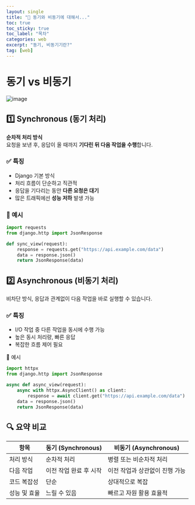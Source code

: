 ```yaml
---
layout: single
title: "📘 동기와 비동기에 대해서..."
toc: true
toc_sticky: true
toc_label: "목차"
categories: web
excerpt: "동기, 비동기기란?"
tag: [web]
---
```

# 동기 vs 비동기

![image](https://cdn.frontoverflow.com/document/first-met-redux/images/chapter_10/sync_and_async_in_redux.jpg)

## 1️⃣ Synchronous (동기 처리)

**순차적 처리 방식**  
요청을 보낸 후, 응답이 올 때까지 **기다린 뒤 다음 작업을 수행**합니다.

### ✅ 특징
- Django 기본 방식
- 처리 흐름이 단순하고 직관적
- 응답을 기다리는 동안 **다른 요청은 대기**
- 많은 트래픽에선 **성능 저하** 발생 가능

### 📌 예시

```python
import requests
from django.http import JsonResponse

def sync_view(request):
    response = requests.get("https://api.example.com/data")
    data = response.json()
    return JsonResponse(data)
```

## 2️⃣ Asynchronous (비동기 처리)
비차단 방식, 응답과 관계없이 다음 작업을 바로 실행할 수 있습니다.

### ✅ 특징
- I/O 작업 중 다른 작업을 동시에 수행 가능
- 높은 동시 처리량, 빠른 응답
- 복잡한 흐름 제어 필요

📌 예시
```python
import httpx
from django.http import JsonResponse

async def async_view(request):
    async with httpx.AsyncClient() as client:
        response = await client.get("https://api.example.com/data")
    data = response.json()
    return JsonResponse(data)

```

## 🔍 요약 비교

| 항목      | 동기 (Synchronous) | 비동기 (Asynchronous) |
| ------- | ---------------- | ------------------ |
| 처리 방식   | 순차적 처리           | 병렬 또는 비순차적 처리      |
| 다음 작업   | 이전 작업 완료 후 시작    | 이전 작업과 상관없이 진행 가능  |
| 코드 복잡성  | 단순               | 상대적으로 복잡           |
| 성능 및 효율 | 느릴 수 있음          | 빠르고 자원 활용 효율적      |


